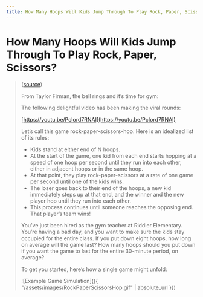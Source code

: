 ```yaml
---
title: How Many Hoops Will Kids Jump Through To Play Rock, Paper, Scissors? 
---
```


# How Many Hoops Will Kids Jump Through To Play Rock, Paper, Scissors?

> ([source](https://fivethirtyeight.com/features/how-many-hoops-will-kids-jump-through-to-play-rock-paper-scissors/))
>
> From Taylor Firman, the bell rings and it’s time for gym:
> 
> The following delightful video has been making the viral rounds:
>
> [https://youtu.be/PcIord7RNAI](https://youtu.be/PcIord7RNAI)
>
> Let’s call this game rock-paper-scissors-hop. Here is an idealized list of its rules:
>
>    - Kids stand at either end of N hoops.
>    - At the start of the game, one kid from each end starts hopping at a speed of one hoop per second until they run into each other, either in adjacent hoops or in the same hoop.
>    - At that point, they play rock-paper-scissors at a rate of one game per second until one of the kids wins.
>    - The loser goes back to their end of the hoops, a new kid immediately steps up at that end, and the winner and the new player hop until they run into each other.
>    - This process continues until someone reaches the opposing end. That player’s team wins!
>
> You’ve just been hired as the gym teacher at Riddler Elementary.
> You’re having a bad day, and you want to make sure the kids stay occupied
> for the entire class. If you put down eight hoops, how long on average
> will the game last? How many hoops should you put down if you want the
> game to last for the entire 30-minute period, on average?
>
> To get you started, here’s how a single game might unfold:
>
> ![Example Game Simulation]({{ "/assets/images/RockPaperScissorsHop.gif" | absolute_url }})
